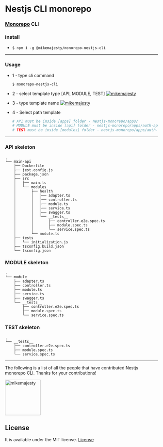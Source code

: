 # Nestjs CLI monorepo

### [Monorepo](https://github.com/mikemajesty/nestjs-monorepo) CLI

### install
  - 
    ```
    $ npm i -g @mikemajesty/monorepo-nestjs-cli
    ```
  ---
### Usage
  - 1 - type cli command
    ```bash
    $ monorepo-nestjs-cli
    ```
  - 2 - select template type [API, MODULE, TEST]
    [<img alt="mikemajesty" src="https://raw.githubusercontent.com/mikemajesty/monorepo-nestjs-cli/master/img/select-template.png">](https://github.com/mikemajesty)

  - 3 - type template name
    [<img alt="mikemajesty" src="https://raw.githubusercontent.com/mikemajesty/monorepo-nestjs-cli/master/img/template-name.png">](https://github.com/mikemajesty)
  - 4 - Select path template
    ```bash
    # API must be inside [apps] folder - nestjs-monorepo/apps/
    # MODULE must be inside [api] folder - nestjs-monorepo/apps/auth-api/src/modules/
    # TEST must be inside [modules] folder - nestjs-monorepo/apps/auth-api/src/modules/login/
    ```
  
---
### API skeleton
```
.
└── main-api
    ├── Dockerfile
    ├── jest.config.js
    ├── package.json
    ├── src
    │   ├── main.ts
    │   └── modules
    │       ├── health
    │       │   ├── adapter.ts
    │       │   ├── controller.ts
    │       │   ├── module.ts
    │       │   ├── service.ts
    │       │   ├── swagger.ts
    │       │   └── __tests__
    │       │       ├── controller.e2e.spec.ts
    │       │       ├── module.spec.ts
    │       │       └── service.spec.ts
    │       └── module.ts
    ├── tests
    │   └── initialization.js
    ├── tsconfig.build.json
    └── tsconfig.json
```

### MODULE skeleton
```
.
└── module
    ├── adapter.ts
    ├── controller.ts
    ├── module.ts
    ├── service.ts
    ├── swagger.ts
    └── __tests__
        ├── controller.e2e.spec.ts
        ├── module.spec.ts
        └── service.spec.ts
```
### TEST skeleton
```
.
└── __tests__
    ├── controller.e2e.spec.ts
    ├── module.spec.ts
    └── service.spec.ts
```
---
The following is a list of all the people that have contributed Nestjs monorepo CLI. Thanks for your contributions!

[<img alt="mikemajesty" src="https://avatars1.githubusercontent.com/u/11630212?s=460&v=4&s=117" width="117">](https://github.com/mikemajesty)

## License

It is available under the MIT license.
[License](https://opensource.org/licenses/mit-license.php)